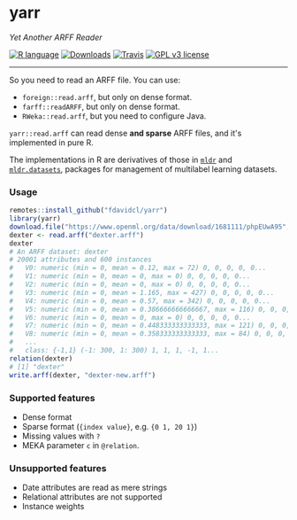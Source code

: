 yarr
====

*Yet Another ARFF Reader*

[![R language](https://img.shields.io/badge/language-R-lightgrey.svg)](https://www.r-project.org/)
[![Downloads](https://cranlogs.r-pkg.org/badges/yarr)](https://cranlogs.r-pkg.org/downloads/total/last-month/yarr)
[![Travis](https://img.shields.io/travis/fdavidcl/yarr/master.svg)](https://travis-ci.org/fdavidcl/yarr)
[![GPL v3 license](https://img.shields.io/github/license/fdavidcl/yarr.svg)](https://www.gnu.org/licenses/gpl.html)

---

So you need to read an ARFF file. You can use:

- `foreign::read.arff`, but only on dense format.
- `farff::readARFF`, but only on dense format.
- `RWeka::read.arff`, but you need to configure Java.

`yarr::read.arff` can read dense **and sparse** ARFF files, and it's implemented in pure R.

The implementations in R are derivatives of those in [`mldr`](https://github.com/fcharte/mldr) and [`mldr.datasets`](https://github.com/fcharte/mldr.datasets), packages for management of multilabel learning datasets.


### Usage

```r
remotes::install_github("fdavidcl/yarr")
library(yarr)
download.file("https://www.openml.org/data/download/1681111/phpEUwA95", "dexter.arff")
dexter <- read.arff("dexter.arff")
dexter
# An ARFF dataset: dexter
# 20001 attributes and 600 instances
#   V0: numeric (min = 0, mean = 0.12, max = 72) 0, 0, 0, 0, 0...
#   V1: numeric (min = 0, mean = 0, max = 0) 0, 0, 0, 0, 0...
#   V2: numeric (min = 0, mean = 0, max = 0) 0, 0, 0, 0, 0...
#   V3: numeric (min = 0, mean = 1.165, max = 427) 0, 0, 0, 0, 0...
#   V4: numeric (min = 0, mean = 0.57, max = 342) 0, 0, 0, 0, 0...
#   V5: numeric (min = 0, mean = 0.386666666666667, max = 116) 0, 0, 0, 0, 0...
#   V6: numeric (min = 0, mean = 0, max = 0) 0, 0, 0, 0, 0...
#   V7: numeric (min = 0, mean = 0.448333333333333, max = 121) 0, 0, 0, 0, 0...
#   V8: numeric (min = 0, mean = 0.358333333333333, max = 84) 0, 0, 0, 0, 0...
#   ...
#   class: {-1,1} (-1: 300, 1: 300) 1, 1, 1, -1, 1...
relation(dexter)
# [1] "dexter"
write.arff(dexter, "dexter-new.arff")
```

### Supported features

- Dense format
- Sparse format (`{index value}`, e.g. `{0 1, 20 1}`)
- Missing values with `?`
- MEKA parameter `c` in `@relation`.

### Unsupported features

- Date attributes are read as mere strings
- Relational attributes are not supported
- Instance weights
